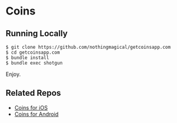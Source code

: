# Coins

## Running Locally

    $ git clone https://github.com/nothingmagical/getcoinsapp.com
    $ cd getcoinsapp.com
    $ bundle install
    $ bundle exec shotgun

Enjoy.


## Related Repos

* [Coins for iOS](https://github.com/nothingmagical/coins)
* [Coins for Android](https://github.com/nothingmagical/coins-android)
